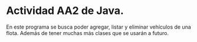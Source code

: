 # Actividad AA2 de Java.
En este programa se busca poder agregar, listar y eliminar vehículos de una flota. Además de tener muchas más clases que se usarán a futuro.

